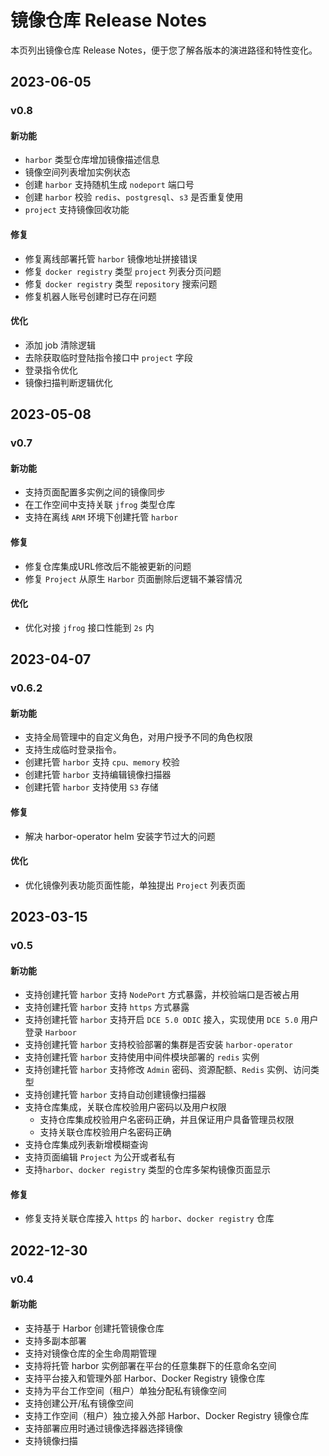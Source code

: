 # 镜像仓库 Release Notes

本页列出镜像仓库 Release Notes，便于您了解各版本的演进路径和特性变化。
## 2023-06-05

### v0.8

#### 新功能

- `harbor` 类型仓库增加镜像描述信息
- 镜像空间列表增加实例状态
- 创建 `harbor` 支持随机生成 `nodeport` 端口号
- 创建 `harbor` 校验 `redis`、`postgresql`、`s3` 是否重复使用
- `project` 支持镜像回收功能

#### 修复

- 修复离线部署托管 `harbor` 镜像地址拼接错误
- 修复 `docker registry`  类型 `project` 列表分页问题
- 修复 `docker registry` 类型 `repository` 搜索问题
- 修复机器人账号创建时已存在问题

#### 优化

- 添加 job 清除逻辑
- 去除获取临时登陆指令接口中 `project` 字段
- 登录指令优化
- 镜像扫描判断逻辑优化

## 2023-05-08

### v0.7

#### 新功能

- 支持页面配置多实例之间的镜像同步
- 在工作空间中支持关联 `jfrog` 类型仓库
- 支持在离线 `ARM` 环境下创建托管 `harbor`

#### 修复

- 修复仓库集成URL修改后不能被更新的问题
- 修复 `Project` 从原生 `Harbor` 页面删除后逻辑不兼容情况

#### 优化

- 优化对接 `jfrog` 接口性能到 `2s` 内

## 2023-04-07

### v0.6.2

#### 新功能

- 支持全局管理中的自定义角色，对用户授予不同的角色权限
- 支持生成临时登录指令。
- 创建托管 `harbor` 支持 `cpu、memory` 校验
- 创建托管 `harbor` 支持编辑镜像扫描器
- 创建托管 `harbor` 支持使用 `S3` 存储

#### 修复

- 解决 harbor-operator helm 安装字节过大的问题

#### 优化

- 优化镜像列表功能页面性能，单独提出 `Project` 列表页面

## 2023-03-15

### v0.5

#### 新功能

- 支持创建托管 `harbor` 支持 `NodePort` 方式暴露，并校验端口是否被占用
- 支持创建托管 `harbor` 支持 `https` 方式暴露
- 支持创建托管 `harbor` 支持开启 `DCE 5.0 ODIC` 接入，实现使用 `DCE 5.0` 用户登录 `Harboor`
- 支持创建托管 `harbor` 支持校验部署的集群是否安装 `harbor-operator`
- 支持创建托管 `harbor` 支持使用中间件模块部署的 `redis` 实例
- 支持创建托管 `harbor` 支持修改 `Admin` 密码、资源配额、`Redis` 实例、访问类型
- 支持创建托管 `harbor` 支持自动创建镜像扫描器
- 支持仓库集成，关联仓库校验用户密码以及用户权限
    - 支持仓库集成校验用户名密码正确，并且保证用户具备管理员权限
    - 支持关联仓库校验用户名密码正确
- 支持仓库集成列表新增模糊查询
- 支持页面编辑 `Project` 为公开或者私有
- 支持`harbor`、`docker registry` 类型的仓库多架构镜像页面显示


#### 修复

- 修复支持关联仓库接入 `https` 的 `harbor`、`docker registry` 仓库

## 2022-12-30

### v0.4

#### 新功能

- 支持基于 Harbor 创建托管镜像仓库
- 支持多副本部署
- 支持对镜像仓库的全生命周期管理
- 支持将托管 harbor 实例部署在平台的任意集群下的任意命名空间
- 支持平台接入和管理外部 Harbor、Docker Registry 镜像仓库
- 支持为平台工作空间（租户）单独分配私有镜像空间
- 支持创建公开/私有镜像空间
- 支持工作空间（租户）独立接入外部 Harbor、Docker Registry 镜像仓库
- 支持部署应用时通过镜像选择器选择镜像
- 支持镜像扫描
